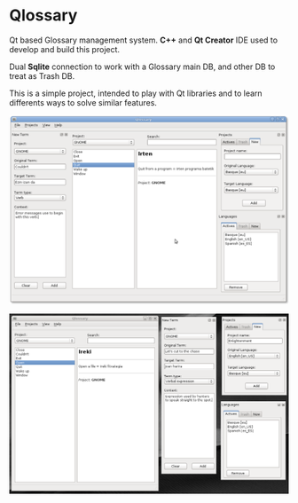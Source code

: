 # Qlossary
Qt based Glossary management system. **C++** and **Qt Creator** IDE used to develop and build this project.

Dual **Sqlite** connection to work with a Glossary main DB, and other DB to treat as Trash DB.

This is a simple project, intended to play with Qt libraries and to learn differents ways to solve similar features.

![alt text](screenshots/qlossary_01.png "New term for GNOME glossary")


![alt text](screenshots/qlossary_02.png "New project for Enlightenment")
